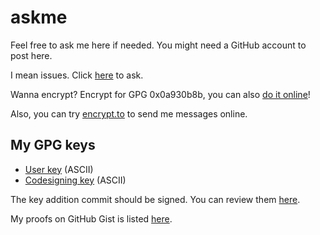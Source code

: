 # askme
Feel free to ask me here if needed. You might need a GitHub account to post here.

I mean issues. Click [here](https://github.com/outloudvi/askme/issues/new) to ask.

Wanna encrypt? Encrypt for GPG 0x0a930b8b, you can also [do it online](https://keybase.io/encrypt#outloudvi)!

Also, you can try [encrypt.to](https://encrypt.to/0xE14A40B70A930B8B) to send me messages online.

## My GPG keys
* [User key](https://github.com/outloudvi/askme/blob/master/pubkey.asc) (ASCII)
* [Codesigning key](https://github.com/outloudvi/askme/blob/master/codesigning.asc) (ASCII)

The key addition commit should be signed. You can review them [here](https://github.com/outloudvi/askme/commits/master).

My proofs on GitHub Gist is listed [here](https://gist.github.com/outloudvi/62995c3c1bbac1c96b29d0c5409f33db).

